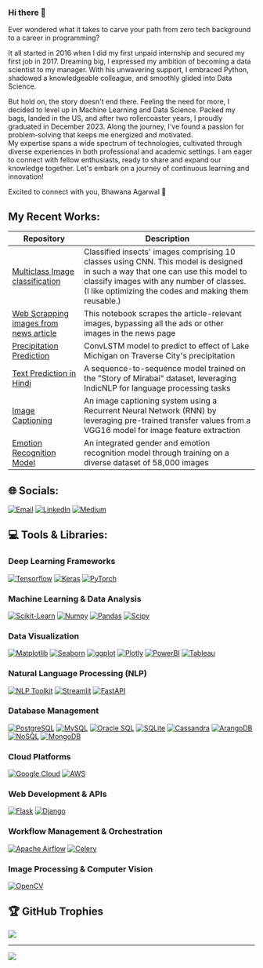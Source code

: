 ### Hi there 👋
Ever wondered what it takes to carve your path from zero tech background to a career in programming?

It all started in 2016 when I did my first unpaid internship and secured my first job in 2017. Dreaming big, I expressed my ambition of becoming a data scientist to my manager. With his unwavering support, I embraced Python, shadowed a knowledgeable colleague, and smoothly glided into Data Science.

But hold on, the story doesn't end there. Feeling the need for more, I decided to level up in Machine Learning and Data Science. Packed my bags, landed in the US, and after two rollercoaster years, I proudly graduated in December 2023. Along the journey, I've found a passion for problem-solving that keeps me energized and motivated.<br>
My expertise spans a wide spectrum of technologies, cultivated through diverse experiences in both professional and academic settings. I am eager to connect with fellow enthusiasts, ready to share and expand our knowledge together. Let's embark on a journey of continuous learning and innovation!

Excited to connect with you,
Bhawana Agarwal 🚀

## My Recent Works:

| Repository | Description |
|---|---|
| [Multiclass Image classification](https://github.com/bhawanaagarwal/Multi-image-Classification-CNN-) | Classified insects' images comprising 10 classes using CNN. This model is designed in such a way that one can use this model to classify images with any number of classes. (I like optimizing the codes and making them reusable.) |
| [Web Scrapping images from news article](https://github.com/bhawanaagarwal/Web-Scrapping/tree/main) | This notebook scrapes the article-relevant images, bypassing all the ads or other images in the news page
|[Precipitation Prediction](https://github.com/Neural-INFO-6106/PrecipitationPrediction.git) | ConvLSTM model to predict to effect of Lake Michigan on Traverse City's precipitation |
| [Text Prediction in Hindi](https://github.com/Neural-INFO-6106/HindiTextGenerator.git) | A sequence-to-sequence model trained on the "Story of Mirabai" dataset, leveraging IndicNLP for language processing tasks |
| [Image Captioning](https://github.com/Neural-INFO-6106/CoCo_Dataset.git) | An image captioning system using a Recurrent Neural Network (RNN) by leveraging pre-trained transfer values from a VGG16 model for image feature extraction  |
| [Emotion Recognition Model](https://github.com/Neural-INFO-6106/RecognitionModel.git) | An integrated gender and emotion recognition model through training on a diverse dataset of 58,000 images |

## 🌐 Socials:
[![Email](https://img.shields.io/badge/Email-%23EA4335.svg?logo=gmail&logoColor=white)](mailto:agarwal.bh92@gmail.com)
[![LinkedIn](https://img.shields.io/badge/LinkedIn-%230077B5.svg?logo=linkedin&logoColor=white)](https://www.linkedin.com/in/bhawana-agarwal-neu/) 
[![Medium](https://img.shields.io/badge/Medium-%2312100E.svg?logo=medium&logoColor=white)](https://medium.com/@agarwal.bh)

## 💻 Tools & Libraries:

### Deep Learning Frameworks
[![Tensorflow](https://img.shields.io/badge/Tensorflow-%23FF6F00.svg?logo=tensorflow&logoColor=white)](https://www.tensorflow.org/)
[![Keras](https://img.shields.io/badge/Keras-%23D00000.svg?logo=keras&logoColor=white)](https://keras.io/)
[![PyTorch](https://img.shields.io/badge/PyTorch-%23EE4C2C.svg?logo=pytorch&logoColor=white)](https://pytorch.org/)

### Machine Learning & Data Analysis
[![Scikit-Learn](https://img.shields.io/badge/Scikit_Learn-%2341CACC.svg?logo=scikit-learn&logoColor=white)](https://scikit-learn.org/)
[![Numpy](https://img.shields.io/badge/Numpy-%23013243.svg?logo=numpy&logoColor=white)](https://numpy.org/)
[![Pandas](https://img.shields.io/badge/Pandas-%23150458.svg?logo=pandas&logoColor=white)](https://pandas.pydata.org/)
[![Scipy](https://img.shields.io/badge/Scipy-%230C55A5.svg?logo=scipy&logoColor=white)](https://www.scipy.org/)

### Data Visualization
[![Matplotlib](https://img.shields.io/badge/Matplotlib-%2300768F.svg?logo=matplotlib&logoColor=white)](https://matplotlib.org/)
[![Seaborn](https://img.shields.io/badge/Seaborn-%2343B02A.svg?logo=seaborn&logoColor=white)](https://seaborn.pydata.org/)
[![ggplot](https://img.shields.io/badge/ggplot-%23276DC3.svg?logo=ggplot&logoColor=white)](https://ggplot2.tidyverse.org/)
[![Plotly](https://img.shields.io/badge/Plotly-%230077B5.svg?logo=plotly&logoColor=white)]() 
[![PowerBI](https://img.shields.io/badge/PowerBI-%23F2C811.svg?logo=powerbi&logoColor=white)](https://powerbi.microsoft.com/)
[![Tableau](https://img.shields.io/badge/Tableau-%23000071.svg?logo=tableau&logoColor=white)](https://www.tableau.com/)

### Natural Language Processing (NLP)
[![NLP Toolkit](https://img.shields.io/badge/NLP_Toolkit-%233776AB.svg)](https://www.example.com/)
[![Streamlit](https://img.shields.io/badge/Streamlit-%23FF4F00.svg?logo=streamlit&logoColor=white)](https://www.streamlit.io/)
[![FastAPI](https://img.shields.io/badge/FastAPI-%230D96E3.svg?logo=fastapi&logoColor=white)](https://fastapi.tiangolo.com/)

### Database Management
[![PostgreSQL](https://img.shields.io/badge/PostgreSQL-%23#336791.svg?logo=postgresql&logoColor=white)](https://www.postgresql.org/)
[![MySQL](https://img.shields.io/badge/MySQL-%23#4479A1.svg?logo=mysql&logoColor=white)](https://www.mysql.com/)
[![Oracle SQL](https://img.shields.io/badge/Oracle%20SQL-000000.svg?logo=oracle&logoColor=white)](https://www.oracle.com/database/)
[![SQLite](https://img.shields.io/badge/SQLite-%23003B57.svg?logo=sqlite&logoColor=white)](https://www.sqlite.org/)
[![Cassandra](https://img.shields.io/badge/Cassandra-%23#1287B1.svg?logo=apache-cassandra&logoColor=white)](https://cassandra.apache.org/)
[![ArangoDB](https://img.shields.io/badge/ArangoDB-%23324988.svg?logo=arangodb&logoColor=white)](https://www.arangodb.com/)
[![NoSQL](https://img.shields.io/badge/NoSQL-%23182C57.svg)](https://www.example.com/)
[![MongoDB](https://img.shields.io/badge/MongoDB-000000.svg?logo=mongodb&logoColor=white)](https://www.mongodb.com/)

### Cloud Platforms
[![Google Cloud](https://img.shields.io/badge/Google_Cloud-%234285F4.svg?logo=google-cloud&logoColor=white)](https://cloud.google.com/)
[![AWS](https://img.shields.io/badge/AWS-%23FF9900.svg?logo=amazon-aws&logoColor=white)](https://aws.amazon.com/)

### Web Development & APIs
[![Flask](https://img.shields.io/badge/Flask-%23000000.svg?logo=flask&logoColor=white)](https://flask.palletsprojects.com/)
[![Django](https://img.shields.io/badge/Django-%23092E20.svg?logo=django&logoColor=white)](https://www.djangoproject.com/)

### Workflow Management & Orchestration
[![Apache Airflow](https://img.shields.io/badge/Apache_Airflow-%23017CEE.svg?logo=apache-airflow&logoColor=white)](https://airflow.apache.org/)
[![Celery](https://img.shields.io/badge/Celery-000000.svg?logo=celery&logoColor=white)](https://docs.celeryproject.org/)


### Image Processing & Computer Vision
[![OpenCV](https://img.shields.io/badge/OpenCV-%23#5C3EE8.svg?logo=opencv&logoColor=white)](https://opencv.org/)


## 🏆 GitHub Trophies
![](https://github-profile-trophy.vercel.app/?username=bhawanaagarwal&theme=radical&no-frame=false&no-bg=false&margin-w=4)

---
[![](https://visitcount.itsvg.in/api?id=bhawanaagarwal&icon=0&color=0)](https://visitcount.itsvg.in)

<!--
**bhawanaagarwal/bhawanaagarwal** is a ✨ _special_ ✨ repository because its `README.md` (this file) appears on your GitHub profile.

Here are some ideas to get you started:

- 🔭 I’m currently working on ...
- 🌱 I’m currently learning ...
- 👯 I’m looking to collaborate on ...
- 🤔 I’m looking for help with ...
- 💬 Ask me about ...
- 📫 How to reach me: ...
- 😄 Pronouns: ...
- ⚡ Fun fact: ...
-->
